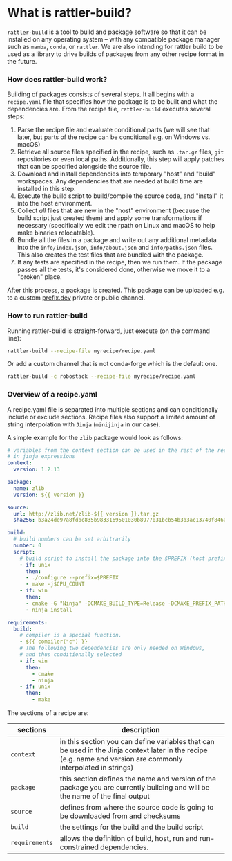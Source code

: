 # What is rattler-build?

`rattler-build` is a tool to build and package software so that it can be
installed on any operating system – with any compatible package manager such as
`mamba`, `conda`, or `rattler`. We are also intending for rattler build to be
used as a library to drive builds of packages from any other recipe format in
the future.

### How does rattler-build work?

Building of packages consists of several steps. It all begins with a
`recipe.yaml` file that specifies how the package is to be built and what the
dependencies are. From the recipe file, `rattler-build` executes several steps:

1. Parse the recipe file and evaluate conditional parts (we will see that later,
   but parts of the recipe can be conditional e.g. on Windows vs. macOS)
2. Retrieve all source files specified in the recipe, such as `.tar.gz` files,
   `git` repositories or even local paths. Additionally, this step will apply
   patches that can be specified alongside the source file.
3. Download and install dependencies into temporary "host" and "build"
   workspaces. Any dependencies that are needed at build time are installed in
   this step.
4. Execute the build script to build/compile the source code, and "install" it
   into the host environment.
5. Collect _all_ files that are new in the "host" environment (because the build
   script just created them) and apply some transformations if necessary
   (specifically we edit the rpath on Linux and macOS to help make binaries
   relocatable).
6. Bundle all the files in a package and write out any additional metadata into
   the `info/index.json`, `info/about.json` and `info/paths.json` files. This
   also creates the test files that are bundled with the package.
7. If any tests are specified in the recipe, then we run them. If the package
   passes all the tests, it's considered done, otherwise we move it to a
   "broken" place.

After this process, a package is created. This package can be uploaded e.g. to a
custom [prefix.dev](https://prefix.dev) private or public channel.

### How to run rattler-build

Running rattler-build is straight-forward, just execute (on the command line):

```sh
rattler-build --recipe-file myrecipe/recipe.yaml
```

Or add a custom channel that is not conda-forge which is the default one.

```sh
rattler-build -c robostack --recipe-file myrecipe/recipe.yaml
```

### Overview of a recipe.yaml

A recipe.yaml file is separated into multiple sections and can conditionally
include or exclude sections. Recipe files also support a limited amount of
string interpolation with `Jinja` (`minijinja` in our case).

A simple example for the `zlib` package would look as follows:

```yaml title="recipe.yaml"
# variables from the context section can be used in the rest of the recipe
# in jinja expressions
context:
  version: 1.2.13

package:
  name: zlib
  version: ${{ version }}

source:
  url: http://zlib.net/zlib-${{ version }}.tar.gz
  sha256: b3a24de97a8fdbc835b9833169501030b8977031bcb54b3b3ac13740f846ab30

build:
  # build numbers can be set arbitrarily
  number: 0
  script:
    # build script to install the package into the $PREFIX (host prefix)
    - if: unix
      then:
      - ./configure --prefix=$PREFIX
      - make -j$CPU_COUNT
    - if: win
      then:
      - cmake -G "Ninja" -DCMAKE_BUILD_TYPE=Release -DCMAKE_PREFIX_PATH=%LIBRARY_PREFIX%
      - ninja install

requirements:
  build:
    # compiler is a special function.
    - ${{ compiler("c") }}
    # The following two dependencies are only needed on Windows,
    # and thus conditionally selected
    - if: win
      then:
        - cmake
        - ninja
    - if: unix
      then:
        - make
```

The sections of a recipe are:

| sections       | description                                                                                                                                                     |
| -------------- | --------------------------------------------------------------------------------------------------------------------------------------------------------------- |
| `context`      | in this section you can define variables that can be used in the Jinja context later in the recipe (e.g. name and version are commonly interpolated in strings) |
| `package`      | this section defines the name and version of the package you are currently building and will be the name of the final output                                    |
| `source`       | defines from where the source code is going to be downloaded from and checksums                                                                                 |
| `build`        | the settings for the build and the build script                                                                                                                 |
| `requirements` | allows the definition of build, host, run and run-constrained dependencies.                                                                                     |
